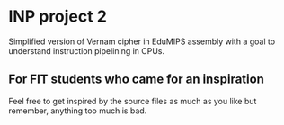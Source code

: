 # INP project 2
Simplified version of Vernam cipher in EduMIPS assembly with a goal to understand instruction pipelining in CPUs.

## For FIT students who came for an inspiration
Feel free to get inspired by the source files as much as you like but remember, anything too much is bad.
